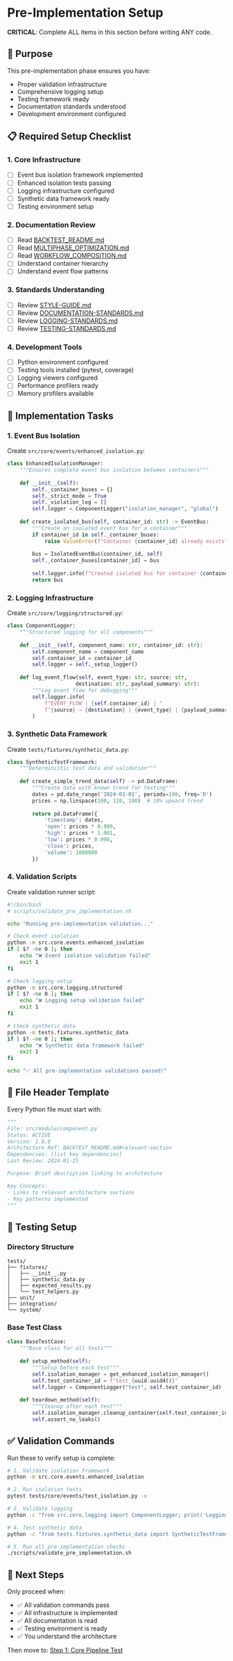 # Pre-Implementation Setup

**CRITICAL**: Complete ALL items in this section before writing ANY code.

## 🎯 Purpose

This pre-implementation phase ensures you have:
- Proper validation infrastructure
- Comprehensive logging setup
- Testing framework ready
- Documentation standards understood
- Development environment configured

## 📋 Required Setup Checklist

### 1. Core Infrastructure
- [ ] Event bus isolation framework implemented
- [ ] Enhanced isolation tests passing
- [ ] Logging infrastructure configured
- [ ] Synthetic data framework ready
- [ ] Testing environment setup

### 2. Documentation Review
- [ ] Read [BACKTEST_README.md](../../BACKTEST_README.md)
- [ ] Read [MULTIPHASE_OPTIMIZATION.md](../../MULTIPHASE_OPTIMIZATION.md)
- [ ] Read [WORKFLOW_COMPOSITION.md](../../WORKFLOW_COMPOSITION.md)
- [ ] Understand container hierarchy
- [ ] Understand event flow patterns

### 3. Standards Understanding
- [ ] Review [STYLE-GUIDE.md](../../standards/STYLE-GUIDE.md)
- [ ] Review [DOCUMENTATION-STANDARDS.md](../../standards/DOCUMENTATION-STANDARDS.md)
- [ ] Review [LOGGING-STANDARDS.md](../../standards/LOGGING-STANDARDS.md)
- [ ] Review [TESTING-STANDARDS.md](../../standards/TESTING-STANDARDS.md)

### 4. Development Tools
- [ ] Python environment configured
- [ ] Testing tools installed (pytest, coverage)
- [ ] Logging viewers configured
- [ ] Performance profilers ready
- [ ] Memory profilers available

## 🔧 Implementation Tasks

### 1. Event Bus Isolation

Create `src/core/events/enhanced_isolation.py`:

```python
class EnhancedIsolationManager:
    """Ensures complete event bus isolation between containers"""
    
    def __init__(self):
        self._container_buses = {}
        self._strict_mode = True
        self._violation_log = []
        self.logger = ComponentLogger("isolation_manager", "global")
    
    def create_isolated_bus(self, container_id: str) -> EventBus:
        """Create an isolated event bus for a container"""
        if container_id in self._container_buses:
            raise ValueError(f"Container {container_id} already exists")
        
        bus = IsolatedEventBus(container_id, self)
        self._container_buses[container_id] = bus
        
        self.logger.info(f"Created isolated bus for container {container_id}")
        return bus
```

### 2. Logging Infrastructure

Create `src/core/logging/structured.py`:

```python
class ComponentLogger:
    """Structured logging for all components"""
    
    def __init__(self, component_name: str, container_id: str):
        self.component_name = component_name
        self.container_id = container_id
        self.logger = self._setup_logger()
    
    def log_event_flow(self, event_type: str, source: str, 
                      destination: str, payload_summary: str):
        """Log event flow for debugging"""
        self.logger.info(
            f"EVENT_FLOW | {self.container_id} | "
            f"{source} → {destination} | {event_type} | {payload_summary}"
        )
```

### 3. Synthetic Data Framework

Create `tests/fixtures/synthetic_data.py`:

```python
class SyntheticTestFramework:
    """Deterministic test data and validation"""
    
    def create_simple_trend_data(self) -> pd.DataFrame:
        """Create data with known trend for testing"""
        dates = pd.date_range('2024-01-01', periods=100, freq='D')
        prices = np.linspace(100, 110, 100)  # 10% upward trend
        
        return pd.DataFrame({
            'timestamp': dates,
            'open': prices * 0.999,
            'high': prices * 1.001,
            'low': prices * 0.998,
            'close': prices,
            'volume': 1000000
        })
```

### 4. Validation Scripts

Create validation runner script:

```bash
#!/bin/bash
# scripts/validate_pre_implementation.sh

echo "Running pre-implementation validation..."

# Check event isolation
python -m src.core.events.enhanced_isolation
if [ $? -ne 0 ]; then
    echo "❌ Event isolation validation failed"
    exit 1
fi

# Check logging setup
python -m src.core.logging.structured
if [ $? -ne 0 ]; then
    echo "❌ Logging setup validation failed"
    exit 1
fi

# Check synthetic data
python -m tests.fixtures.synthetic_data
if [ $? -ne 0 ]; then
    echo "❌ Synthetic data framework failed"
    exit 1
fi

echo "✅ All pre-implementation validations passed!"
```

## 📝 File Header Template

Every Python file must start with:

```python
"""
File: src/module/component.py
Status: ACTIVE
Version: 1.0.0
Architecture Ref: BACKTEST_README.md#relevant-section
Dependencies: [list key dependencies]
Last Review: 2024-01-15

Purpose: Brief description linking to architecture

Key Concepts:
- Links to relevant architecture sections
- Key patterns implemented
"""
```

## 🧪 Testing Setup

### Directory Structure
```
tests/
├── fixtures/
│   ├── __init__.py
│   ├── synthetic_data.py
│   ├── expected_results.py
│   └── test_helpers.py
├── unit/
├── integration/
└── system/
```

### Base Test Class
```python
class BaseTestCase:
    """Base class for all tests"""
    
    def setup_method(self):
        """Setup before each test"""
        self.isolation_manager = get_enhanced_isolation_manager()
        self.test_container_id = f"test_{uuid.uuid4()}"
        self.logger = ComponentLogger("test", self.test_container_id)
    
    def teardown_method(self):
        """Cleanup after each test"""
        self.isolation_manager.cleanup_container(self.test_container_id)
        self.assert_no_leaks()
```

## ✅ Validation Commands

Run these to verify setup is complete:

```bash
# 1. Validate isolation framework
python -m src.core.events.enhanced_isolation

# 2. Run isolation tests
pytest tests/core/events/test_isolation.py -v

# 3. Validate logging
python -c "from src.core.logging import ComponentLogger; print('Logging ready')"

# 4. Test synthetic data
python -c "from tests.fixtures.synthetic_data import SyntheticTestFramework; print('Synthetic data ready')"

# 5. Run all pre-implementation checks
./scripts/validate_pre_implementation.sh
```

## 🚀 Next Steps

Only proceed when:
- ✅ All validation commands pass
- ✅ All infrastructure is implemented
- ✅ All documentation is read
- ✅ Testing environment is ready
- ✅ You understand the architecture

Then move to: [Step 1: Core Pipeline Test](../01-foundation-phase/step-01-core-pipeline.md)